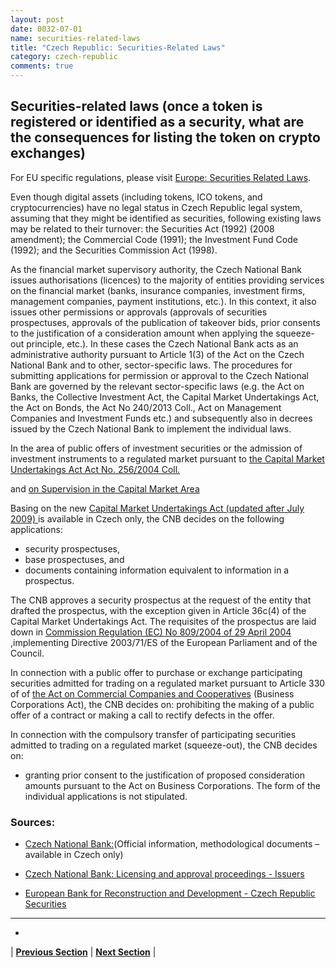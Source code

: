```yaml
---
layout: post
date: 0032-07-01
name: securities-related-laws
title: "Czech Republic: Securities-Related Laws"
category: czech-republic
comments: true
---
```


## Securities-related laws (once a token is registered or identified as a security, what are the consequences for listing the token on crypto exchanges) ## 

For EU specific regulations, please visit [Europe: Securities Related Laws](https://neo-project.github.io/global-blockchain-compliance-hub//europe/europe-securities-related-laws.html).


Even though digital assets (including tokens, ICO tokens, and cryptocurrencies) have no legal status in Czech Republic legal system, assuming that they might be identified as securities, following existing laws may be related to their turnover: 
the Securities Act (1992) (2008 amendment); the Commercial Code (1991); the Investment Fund Code (1992); and the Securities Commission Act (1998). 


As the financial market supervisory authority, the Czech National Bank issues authorisations (licences) to the majority of entities providing services on the financial market (banks, insurance companies, investment firms, management companies, payment institutions, etc.). In this context, it also issues other permissions or approvals (approvals of securities prospectuses, approvals of the publication of takeover bids, prior consents to the justification of a consideration amount when applying the squeeze-out principle, etc.). In these cases the Czech National Bank acts as an administrative authority pursuant to Article 1(3) of the Act on the Czech National Bank and to other, sector-specific laws. The procedures for submitting applications for permission or approval to the Czech National Bank are governed by the relevant sector-specific laws (e.g. the Act on Banks, the Collective Investment Act, the Capital Market Undertakings Act, the Act on Bonds, the Act No 240/2013 Coll., Act on Management Companies and Investment Funds etc.) and subsequently also in decrees issued by the Czech National Bank to implement the individual laws. 


In the area of public offers of investment securities or the admission of investment instruments to a regulated market pursuant to [the Capital Market Undertakings Act Act No. 256/2004 Coll.](https://www.cnb.cz/miranda2/export/sites/www.cnb.cz/en/legislation/leg_capital_market/download/act_256_2004.pdf)

and [on Supervision in the Capital Market Area](https://www.cnb.cz/miranda2/export/sites/www.cnb.cz/cs/legislativa/zakony/download/zakon_15_1998.pdf)

Basing on the new [Capital Market Undertakings Act (updated after July 2009) ](https://www.cnb.cz/miranda2/export/sites/www.cnb.cz/cs/legislativa/zakony/download/zakon_256_2004.pdf)  is available in Czech only,  the CNB decides on the following applications:

- security prospectuses,
- base prospectuses, and
- documents containing information equivalent to information in a prospectus.

The CNB approves a security prospectus at the request of the entity that drafted the prospectus, with the exception given in Article 36c(4) of the Capital Market Undertakings Act. The requisites of the prospectus are laid down in [Commission Regulation (EC) No 809/2004  of 29 April 2004](http://eur-lex.europa.eu/LexUriServ/LexUriServ.do?uri=OJ:L:2004:215:0003:0103:EN:PDF) ,implementing Directive 2003/71/ES of the European Parliament and of the Council.

In connection with a public offer to purchase or exchange participating securities admitted for trading on a regulated market pursuant to Article 330 of of [the Act on Commercial Companies and Cooperatives](http://obcanskyzakonik.justice.cz/images/pdf/Business-Corporations-Act.pdf) (Business Corporations Act), the CNB decides on:
prohibiting the making of a public offer of a contract or making a call to rectify defects in the offer.

In connection with the compulsory transfer of participating securities admitted to trading on a regulated market (squeeze-out), the CNB decides on:

- granting prior consent to the justification of proposed consideration amounts pursuant to the Act on Business Corporations.
The form of the individual applications is not stipulated.

### Sources:

- [Czech National Bank:](https://www.cnb.cz/cs/dohled_financni_trh/vykon_dohledu/povolovaci_schvalovaci_rizeni/emitenti/index.html)(Official information, methodological documents – available in Czech only)


- [Czech National Bank: Licensing and approval proceedings - Issuers](https://www.cnb.cz/en/supervision_financial_market/conduct_of_supervision/licensing_approval_proceedings/issuers/index.html)


- [European Bank for Reconstruction and Development - Czech Republic Securities](https://www.ebrd.com/downloads/legal/securities/czsecur.pdf)


--- 
- 


| **[Previous Section](https://neo-project.github.io/global-blockchain-compliance-hub//czech-republic/czech-republic-laws-token-sales.html)** | **[Next Section](https://neo-project.github.io/global-blockchain-compliance-hub//czech-republic/czech-republic-privacy-and-data-protection.html)** |
